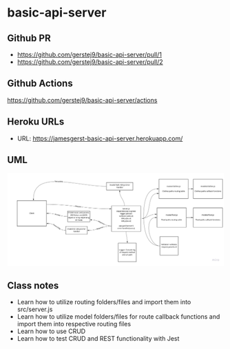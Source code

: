 # basic-api-server

## Github PR
* https://github.com/gerstej9/basic-api-server/pull/1
* https://github.com/gerstej9/basic-api-server/pull/2

## Github Actions
https://github.com/gerstej9/basic-api-server/actions

## Heroku URLs
* URL: https://jamesgerst-basic-api-server.herokuapp.com/

## UML
![](./assets/UML_Basic_Api_Server.jpg)

## Class notes
* Learn how to utilize routing folders/files and import them into src/server.js
* Learn how to utilize model folders/files for route callback functions and import them into respective routing files
* Learn how to use CRUD
* Learn how to test CRUD and REST functionality with Jest
